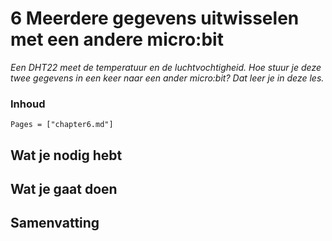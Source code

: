 # 6 Meerdere gegevens uitwisselen met een andere micro:bit

*Een DHT22 meet de temperatuur en de luchtvochtigheid. Hoe stuur je deze twee gegevens in een keer naar een ander micro:bit? Dat leer je in deze les.*

### Inhoud

```@contents
Pages = ["chapter6.md"]
```

## Wat je nodig hebt

## Wat je gaat doen

## Samenvatting
